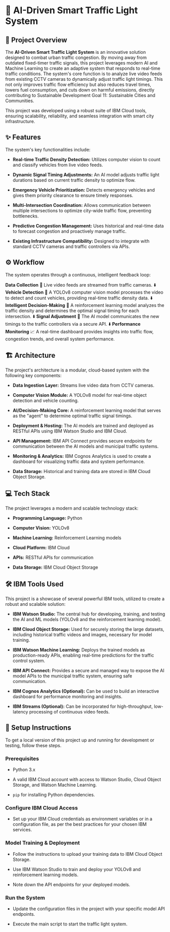 # 🚀 AI-Driven Smart Traffic Light System

## 🌟 Project Overview

The **AI-Driven Smart Traffic Light System** is an innovative solution designed to combat urban traffic congestion. By moving away from outdated fixed-timer traffic signals, this project leverages modern AI and Machine Learning to create an adaptive system that responds to real-time traffic conditions. The system's core function is to analyze live video feeds from existing CCTV cameras to dynamically adjust traffic light timings. This not only improves traffic flow efficiency but also reduces travel times, lowers fuel consumption, and cuts down on harmful emissions, directly contributing to Sustainable Development Goal 11: Sustainable Cities and Communities.

This project was developed using a robust suite of IBM Cloud tools, ensuring scalability, reliability, and seamless integration with smart city infrastructure.

## ✨ Features

The system's key functionalities include:

* **Real-time Traffic Density Detection:** Utilizes computer vision to count and classify vehicles from live video feeds.

* **Dynamic Signal Timing Adjustments:** An AI model adjusts traffic light durations based on current traffic density to optimize flow.

* **Emergency Vehicle Prioritization:** Detects emergency vehicles and gives them priority clearance to ensure timely responses.

* **Multi-Intersection Coordination:** Allows communication between multiple intersections to optimize city-wide traffic flow, preventing bottlenecks.

* **Predictive Congestion Management:** Uses historical and real-time data to forecast congestion and proactively manage traffic.

* **Existing Infrastructure Compatibility:** Designed to integrate with standard CCTV cameras and traffic controllers via APIs.

## ⚙️ Workflow

The system operates through a continuous, intelligent feedback loop:

**Data Collection** 🎥
Live video feeds are streamed from traffic cameras.
⬇️
**Vehicle Detection** 🚗
A YOLOv8 computer vision model processes the video to detect and count vehicles, providing real-time traffic density data.
⬇️
**Intelligent Decision-Making** 🧠
A reinforcement learning model analyzes the traffic density and determines the optimal signal timing for each intersection.
⬇️
**Signal Adjustment** 🚦
The AI model communicates the new timings to the traffic controllers via a secure API.
⬇️
**Performance Monitoring** 📈
A real-time dashboard provides insights into traffic flow, congestion trends, and overall system performance.

## 🏗️ Architecture

The project's architecture is a modular, cloud-based system with the following key components:

* **Data Ingestion Layer:** Streams live video data from CCTV cameras.

* **Computer Vision Module:** A YOLOv8 model for real-time object detection and vehicle counting.

* **AI/Decision-Making Core:** A reinforcement learning model that serves as the "agent" to determine optimal traffic signal timings.

* **Deployment & Hosting:** The AI models are trained and deployed as RESTful APIs using IBM Watson Studio and IBM Cloud.

* **API Management:** IBM API Connect provides secure endpoints for communication between the AI models and municipal traffic systems.

* **Monitoring & Analytics:** IBM Cognos Analytics is used to create a dashboard for visualizing traffic data and system performance.

* **Data Storage:** Historical and training data are stored in IBM Cloud Object Storage.

## 💻 Tech Stack

The project leverages a modern and scalable technology stack:

* **Programming Language:** Python

* **Computer Vision:** YOLOv8

* **Machine Learning:** Reinforcement Learning models

* **Cloud Platform:** IBM Cloud

* **APIs:** RESTful APIs for communication

* **Data Storage:** IBM Cloud Object Storage

## 🛠️ IBM Tools Used

This project is a showcase of several powerful IBM tools, utilized to create a robust and scalable solution:

* **IBM Watson Studio:** The central hub for developing, training, and testing the AI and ML models (YOLOv8 and the reinforcement learning model).

* **IBM Cloud Object Storage:** Used for securely storing the large datasets, including historical traffic videos and images, necessary for model training.

* **IBM Watson Machine Learning:** Deploys the trained models as production-ready APIs, enabling real-time predictions for the traffic control system.

* **IBM API Connect:** Provides a secure and managed way to expose the AI model APIs to the municipal traffic system, ensuring safe communication.

* **IBM Cognos Analytics (Optional):** Can be used to build an interactive dashboard for performance monitoring and insights.

* **IBM Streams (Optional):** Can be incorporated for high-throughput, low-latency processing of continuous video feeds.

## 🚀 Setup Instructions

To get a local version of this project up and running for development or testing, follow these steps.

### Prerequisites

* Python 3.x

* A valid IBM Cloud account with access to Watson Studio, Cloud Object Storage, and Watson Machine Learning.

* `pip` for installing Python dependencies.

### Configure IBM Cloud Access

* Set up your IBM Cloud credentials as environment variables or in a configuration file, as per the best practices for your chosen IBM services.

### Model Training & Deployment

* Follow the instructions to upload your training data to IBM Cloud Object Storage.

* Use IBM Watson Studio to train and deploy your YOLOv8 and reinforcement learning models.

* Note down the API endpoints for your deployed models.

### Run the System

* Update the configuration files in the project with your specific model API endpoints.

* Execute the main script to start the traffic light system.
